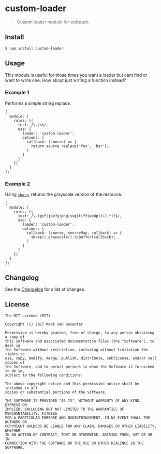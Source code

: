 # custom-loader
> Custom loader module for webpack.

## Install
`$ npm install custom-loader`

## Usage
This module is useful for those times you want a loader but cant find or want to write one. How about just writing a function instead?

### Example 1
Performs a simple string replace.

```
{
  module: {
    rules: [{
      test: /\.js$/,
      use: {
        loader: 'custom-loader',
        options: {
          callback: (source) => {
            return source.replace('foo', 'bar');
          }
        }
      }
    }]
  }
};
```

### Example 2
Using [`sharp`](https://www.npmjs.com/package/sharp), returns the grayscale version of the resource.

```
{
  module: {
    rules: [{
      test: /\.(gif|jpe?g|png|svg|tiff|webp)(\?.*)?$/,
      use: {
        loader: 'custom-loader',
        options: {
          callback: (source, sourceMap, callback) => {
            sharp().grayscale().toBuffer(callback);
          }
        }
      }
    }]
  }
};
```

## Changelog
See the [Changelog](./CHANGELOG.md) for a list of changes.

## License
    The MIT License (MIT)

    Copyright (c) 2017 Mark van Seventer

    Permission is hereby granted, free of charge, to any person obtaining a copy of
    this software and associated documentation files (the "Software"), to deal in
    the Software without restriction, including without limitation the rights to
    use, copy, modify, merge, publish, distribute, sublicense, and/or sell copies of
    the Software, and to permit persons to whom the Software is furnished to do so,
    subject to the following conditions:

    The above copyright notice and this permission notice shall be included in all
    copies or substantial portions of the Software.

    THE SOFTWARE IS PROVIDED "AS IS", WITHOUT WARRANTY OF ANY KIND, EXPRESS OR
    IMPLIED, INCLUDING BUT NOT LIMITED TO THE WARRANTIES OF MERCHANTABILITY, FITNESS
    FOR A PARTICULAR PURPOSE AND NONINFRINGEMENT. IN NO EVENT SHALL THE AUTHORS OR
    COPYRIGHT HOLDERS BE LIABLE FOR ANY CLAIM, DAMAGES OR OTHER LIABILITY, WHETHER
    IN AN ACTION OF CONTRACT, TORT OR OTHERWISE, ARISING FROM, OUT OF OR IN
    CONNECTION WITH THE SOFTWARE OR THE USE OR OTHER DEALINGS IN THE SOFTWARE.